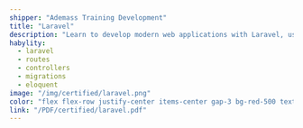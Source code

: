 ```yaml
---
shipper: "Ademass Training Development"
title: "Laravel"
description: "Learn to develop modern web applications with Laravel, using routes, controllers, migrations, Eloquent, and Blade to build scalable projects."
habylity:
  - laravel
  - routes
  - controllers
  - migrations
  - eloquent
image: "/img/certified/laravel.png"
color: "flex flex-row justify-center items-center gap-3 bg-red-500 text-white me-2 dark:bg-red-500 dark:text-white font-semibold text-sm px-4 py-2 rounded-md shadow-sm transition duration-800 no-underline"
link: "/PDF/certified/laravel.pdf"
---
```

